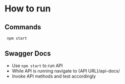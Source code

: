 # How to run

## Commands
``` npm start```

## Swagger Docs

- Use ```npm start``` to run API
- While API is running navigate to {API URL}/api-docs/
- Invoke API methods and test accordingly